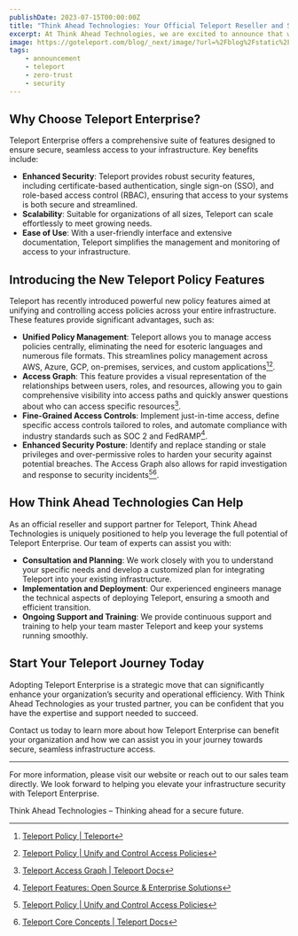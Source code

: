 ```yaml
---
publishDate: 2023-07-15T00:00:00Z
title: "Think Ahead Technologies: Your Official Teleport Reseller and Support Partner"
excerpt: At Think Ahead Technologies, we are excited to announce that we are now an official reseller for Teleport, the leading platform for secure access to applications and infrastructure. This partnership allows us to offer unparalleled support to our clients as they adopt Teleport Enterprise, enhancing their security and operational efficiency.
image: https://goteleport.com/blog/_next/image/?url=%2Fblog%2Fstatic%2Fog-image.png&w=1080&q=80
tags:
    - announcement
    - teleport
    - zero-trust
    - security
---
```


## Why Choose Teleport Enterprise?

Teleport Enterprise offers a comprehensive suite of features designed to ensure secure, seamless access to your infrastructure. Key benefits include:

-   **Enhanced Security**: Teleport provides robust security features, including certificate-based authentication, single sign-on (SSO), and role-based access control (RBAC), ensuring that access to your systems is both secure and streamlined.
-   **Scalability**: Suitable for organizations of all sizes, Teleport can scale effortlessly to meet growing needs.
-   **Ease of Use**: With a user-friendly interface and extensive documentation, Teleport simplifies the management and monitoring of access to your infrastructure.

## Introducing the New Teleport Policy Features

Teleport has recently introduced powerful new policy features aimed at unifying and controlling access policies across your entire infrastructure. These features provide significant advantages, such as:

-   **Unified Policy Management**: Teleport allows you to manage access policies centrally, eliminating the need for esoteric languages and numerous file formats. This streamlines policy management across AWS, Azure, GCP, on-premises, services, and custom applications[^1][^2].
-   **Access Graph**: This feature provides a visual representation of the relationships between users, roles, and resources, allowing you to gain comprehensive visibility into access paths and quickly answer questions about who can access specific resources[^3].
-   **Fine-Grained Access Controls**: Implement just-in-time access, define specific access controls tailored to roles, and automate compliance with industry standards such as SOC 2 and FedRAMP[^4].
-   **Enhanced Security Posture**: Identify and replace standing or stale privileges and over-permissive roles to harden your security against potential breaches. The Access Graph also allows for rapid investigation and response to security incidents[^2][^5].

## How Think Ahead Technologies Can Help

As an official reseller and support partner for Teleport, Think Ahead Technologies is uniquely positioned to help you leverage the full potential of Teleport Enterprise. Our team of experts can assist you with:

-   **Consultation and Planning**: We work closely with you to understand your specific needs and develop a customized plan for integrating Teleport into your existing infrastructure.
-   **Implementation and Deployment**: Our experienced engineers manage the technical aspects of deploying Teleport, ensuring a smooth and efficient transition.
-   **Ongoing Support and Training**: We provide continuous support and training to help your team master Teleport and keep your systems running smoothly.

## Start Your Teleport Journey Today

Adopting Teleport Enterprise is a strategic move that can significantly enhance your organization’s security and operational efficiency. With Think Ahead Technologies as your trusted partner, you can be confident that you have the expertise and support needed to succeed.

Contact us today to learn more about how Teleport Enterprise can benefit your organization and how we can assist you in your journey towards secure, seamless infrastructure access.

---

For more information, please visit our website or reach out to our sales team directly. We look forward to helping you elevate your infrastructure security with Teleport Enterprise.

Think Ahead Technologies – Thinking ahead for a secure future.

[^1]: [Teleport Policy | Teleport](https://goteleport.com/platform/policy/)
[^2]: [Teleport Policy | Unify and Control Access Policies](https://goteleport.com/blog/teleport-community-license/)
[^3]: [Teleport Access Graph | Teleport Docs](https://goteleport.com/docs/access-graph/)
[^4]: [Teleport Features: Open Source & Enterprise Solutions](https://goteleport.com/features/)
[^5]: [Teleport Core Concepts | Teleport Docs](https://goteleport.com/docs/core-concepts/)
